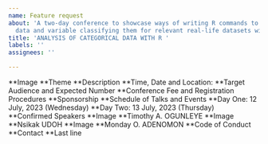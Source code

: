 ```yaml
---
name: Feature request
about: 'A two-day conference to showcase ways of writing R commands to analyze Categorical
  data and variable classifying them for relevant real-life datasets with R software. '
title: 'ANALYSIS OF CATEGORICAL DATA WITH R '
labels: ''
assignees: ''

---
```


**Image 
**Theme
**Description
**Time, Date and Location:
**Target Audience and Expected Number
**Conference Fee and Registration Procedures
**Sponsorship
**Schedule of Talks and Events
**Day One: 12 July, 2023 (Wednesday)
**Day Two: 13 July, 2023 (Thursday)
**Confirmed Speakers
**Image
**Timothy A. OGUNLEYE
**Image
**Nsikak UDOH
**Image
**Monday O. ADENOMON
**Code of Conduct
**Contact 
**Last line
